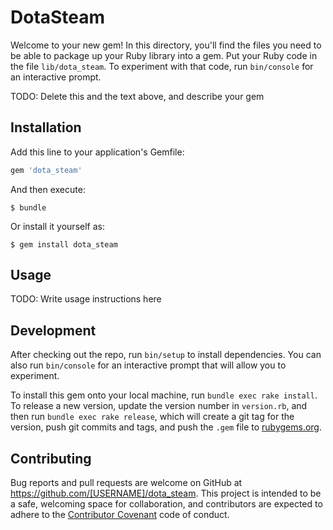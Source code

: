 # DotaSteam

Welcome to your new gem! In this directory, you'll find the files you need to be able to package up your Ruby library into a gem. Put your Ruby code in the file `lib/dota_steam`. To experiment with that code, run `bin/console` for an interactive prompt.

TODO: Delete this and the text above, and describe your gem

## Installation

Add this line to your application's Gemfile:

```ruby
gem 'dota_steam'
```

And then execute:

    $ bundle

Or install it yourself as:

    $ gem install dota_steam

## Usage

TODO: Write usage instructions here

## Development

After checking out the repo, run `bin/setup` to install dependencies. You can also run `bin/console` for an interactive prompt that will allow you to experiment.

To install this gem onto your local machine, run `bundle exec rake install`. To release a new version, update the version number in `version.rb`, and then run `bundle exec rake release`, which will create a git tag for the version, push git commits and tags, and push the `.gem` file to [rubygems.org](https://rubygems.org).

## Contributing

Bug reports and pull requests are welcome on GitHub at https://github.com/[USERNAME]/dota_steam. This project is intended to be a safe, welcoming space for collaboration, and contributors are expected to adhere to the [Contributor Covenant](contributor-covenant.org) code of conduct.

